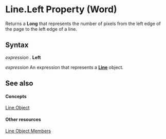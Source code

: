 
# Line.Left Property (Word)

Returns a  **Long** that represents the number of pixels from the left edge of the page to the left edge of a line.


## Syntax

 _expression_ . **Left**

 _expression_ An expression that represents a **[Line](1fbc9a15-c677-0f79-4311-9e6de6fc1b27.md)** object.


## See also


#### Concepts


[Line Object](1fbc9a15-c677-0f79-4311-9e6de6fc1b27.md)
#### Other resources


[Line Object Members](d5156270-fc08-afe4-0c42-9870c4f42eb3.md)
